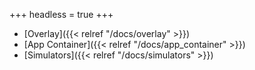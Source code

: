 +++
headless = true
+++

- [Overlay]({{< relref "/docs/overlay" >}})
- [App Container]({{< relref "/docs/app_container" >}})
- [Simulators]({{< relref "/docs/simulators" >}})